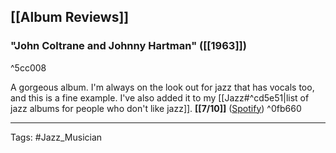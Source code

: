 ## [[Album Reviews]]

### "John Coltrane and Johnny Hartman" ([[1963]])

^5cc008

A gorgeous album. I'm always on the look out for jazz that has vocals too, and this is a fine example. I've also added it to my [[Jazz#^cd5e51|list of jazz albums for people who don't like jazz]]. **[[7/10]]** ([Spotify](https://open.spotify.com/album/5e3mq4TT4RLn4VXfgKV6MU?si=BisczosZTLu40eUGWeFWrw)) ^0fb660

***

Tags: #Jazz_Musician
